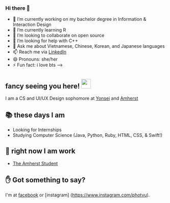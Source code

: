 ### Hi there 👋

- 🔭 I’m currently working on my bachelor degree in Information & Interaction Design
- 🌱 I’m currently learning R
- 👯 I’m looking to collaborate on open source
- 🤔 I’m looking for help with C++
- 💬 Ask me about Vietnamese, Chinese, Korean, and Japanese languages
- 📫 Reach me via [LinkedIn](https://www.linkedin.com/in/phovu/)
- 😄 Pronouns: she/her
- ⚡ Fun fact: i love bts
-->
## fancy seeing you here! <img src="https://media4.giphy.com/media/3oEjI4sFlp73fvEYgw/200.gif" width="30px">

I am a CS and UI/UX Design sophomore at [Yonsei](https://www.yonsei.ac.kr/) and [Amherst](https://www.amherst.edu/)

## 📚 these days I am

- Looking for Internships
- Studying Computer Science (Java, Python, Ruby, HTML, CSS, & Swift!)

## 🚀 right now I am work

- [The Amherst Student](https://amherststudent.com/)


## ✋ Got something to say?

I'm at [facebook](https://www.facebook.com/pvu23/) or [instagram] (https://www.instagram.com/photvu).
